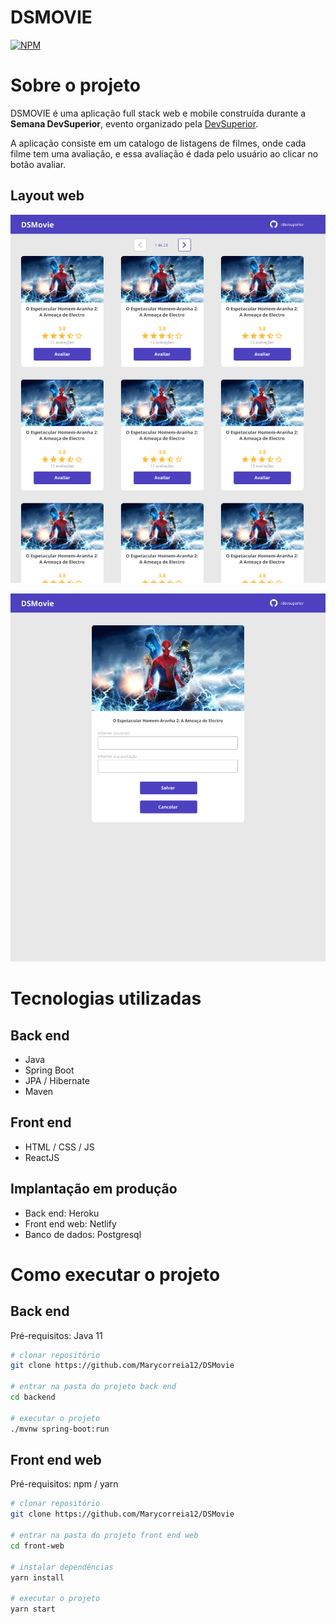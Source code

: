 # DSMOVIE
[![NPM](https://img.shields.io/npm/l/react)](https://github.com/Marycorreia12/assets/blob/main/LICENSE)

# Sobre o projeto


DSMOVIE é uma aplicação full stack web e mobile construída durante a **Semana DevSuperior**, evento organizado pela [DevSuperior](https://devsuperior.com "Site da DevSuperior").

A aplicação consiste em um catalogo de listagens de filmes, onde cada filme tem uma avaliação, e essa avaliação é dada pelo usuário ao clicar no botão avaliar. 

## Layout web
![Web 1](https://github.com/Marycorreia12/assets/blob/main/Listing.png)

![Web 2](https://github.com/Marycorreia12/assets/blob/main/Form.png)

# Tecnologias utilizadas
## Back end
- Java
- Spring Boot
- JPA / Hibernate
- Maven
## Front end
- HTML / CSS / JS 
- ReactJS
## Implantação em produção
- Back end: Heroku
- Front end web: Netlify
- Banco de dados: Postgresql

# Como executar o projeto

## Back end
Pré-requisitos: Java 11

```bash
# clonar repositório
git clone https://github.com/Marycorreia12/DSMovie

# entrar na pasta do projeto back end
cd backend

# executar o projeto
./mvnw spring-boot:run
```

## Front end web
Pré-requisitos: npm / yarn

```bash
# clonar repositório
git clone https://github.com/Marycorreia12/DSMovie

# entrar na pasta do projeto front end web
cd front-web

# instalar dependências
yarn install

# executar o projeto
yarn start
```

